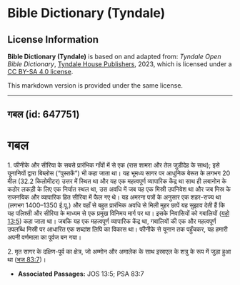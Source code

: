 # Bible Dictionary (Tyndale)

## License Information

**Bible Dictionary (Tyndale)** is based on and adapted from: _Tyndale Open Bible Dictionary_, [Tyndale House Publishers](https://tyndaleopenresources.com/), 2023, which is licensed under a [CC BY-SA 4.0 license](https://creativecommons.org/licenses/by-sa/4.0/legalcode.en).

This markdown version is provided under the same license.



--------------------------------

## गबल (id: 647751)

गबल
===

1\. फीनीके और सीरिया के सबसे प्रारंभिक गाँवों में से एक (रास शामरा और तेल जुडीदेह के साथ); इसे यूनानियों द्वारा बिब्लोस (“पुस्तकें”) भी कहा जाता था। यह भूमध्य सागर पर आधुनिक बेरूत के लगभग 20 मील (32\.2 किलोमीटर) उत्तर में स्थित था और यह एक महत्वपूर्ण व्यापारिक केंद्र था साथ ही लबानोन के कठोर लकड़ी के लिए एक निर्यात स्थल था, उस अवधि में जब यह एक मिस्री उपनिवेश था और जब मिस्र के राजनयिक और व्यापारिक हित सीरिया में फैल गए थे। यह अमरना पत्रों के अनुसार एक शहर\-राज्य था (लगभग 1400–1350 ई.पू.) और वहाँ से बहुत प्रारंभिक अवधि से मिली मुहर छापें यह सुझाव देती हैं कि यह पलिश्ती और सीरिया के माध्यम से एक प्रमुख विनिमय मार्ग पर था। इसके निवासियों को गबालियों ([यहो 13:5](https://ref.ly/Josh13:5)) कहा जाता था। जबकि यह एक महत्वपूर्ण व्यापारिक केंद्र था, गबालियों की एक और महत्वपूर्ण उपलब्धि मिस्री पर आधारित एक शब्दांश लिपि का विकास था। फीनीके से यूनान तक पहुँचकर, यह हमारी अपनी वर्णमाला का पूर्वज बन गया।

2\. मृत सागर के दक्षिण\-पूर्व का क्षेत्र, जो अम्मोन और अमालेक के साथ इस्राएल के शत्रु के रूप में जुड़ा हुआ था ([भज 83:7](https://ref.ly/Ps83:7))।

* **Associated Passages:** JOS 13:5; PSA 83:7

